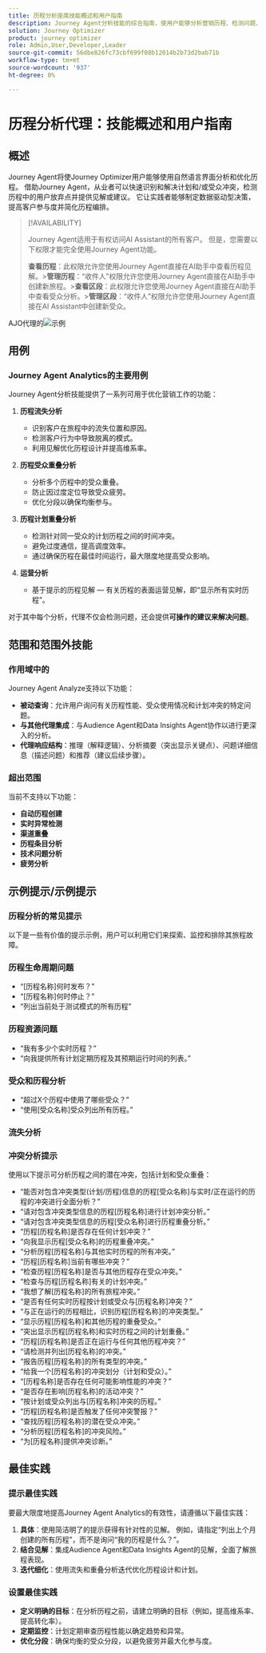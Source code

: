 ```yaml
---
title: 历程分析座席技能概述和用户指南
description: Journey Agent分析技能的综合指南，使用户能够分析营销历程、检测问题、揭示见解并优化客户参与。
solution: Journey Optimizer
product: journey optimizer
role: Admin,User,Developer,Leader
source-git-commit: 56dbe826fc73cbf699f08b12014b2b73d2bab71b
workflow-type: tm+mt
source-wordcount: '937'
ht-degree: 0%

---
```



# 历程分析代理：技能概述和用户指南

## 概述

Journey Agent将使Journey Optimizer用户能够使用自然语言界面分析和优化历程。 借助Journey Agent，从业者可以快速识别和解决计划和/或受众冲突，检测历程中的用户放弃点并提供见解或建议。 它让实践者能够制定数据驱动型决策，提高客户参与度并简化历程编排。

>[!AVAILABILITY]
>
>Journey Agent适用于有权访问AI Assistant的所有客户。 但是，您需要以下权限才能完全使用Journey Agent功能。
>
>**查看历程**：此权限允许您使用Journey Agent直接在AI助手中查看历程见解。
>&#x200B;>**管理历程**：“收件人”权限允许您使用Journey Agent直接在AI助手中创建新旅程。
>&#x200B;>**查看区段**：此权限允许您使用Journey Agent直接在AI助手中查看受众分析。
>&#x200B;>**管理区段**：“收件人”权限允许您使用Journey Agent直接在AI Assistant中创建新受众。

AJO代理的![示例](./images/ajo-agent/ajo-agent-sample.png)

## 用例

### Journey Agent Analytics的主要用例

Journey Agent分析技能提供了一系列可用于优化营销工作的功能：

1. **历程流失分析**

   - 识别客户在旅程中的流失位置和原因。
   - 检测客户行为中导致脱离的模式。
   - 利用见解优化历程设计并提高维系率。

1. **历程受众重叠分析**

   - 分析多个历程中的受众重叠。
   - 防止因过度定位导致受众疲劳。
   - 优化分段以确保均衡参与。

1. **历程计划重叠分析**

   - 检测针对同一受众的计划历程之间的时间冲突。
   - 避免过度通信，提高调度效率。
   - 通过确保历程在最佳时间运行，最大限度地提高受众影响。

1. **运营分析**

   - 基于提示的历程见解 — 有关历程的表面运营见解，即“显示所有实时历程”。

对于其中每个分析，代理不仅会检测问题，还会提供&#x200B;**可操作的建议来解决问题**。


## 范围和范围外技能

### 作用域中的&#x200B;**&#x200B;**

Journey Agent Analyze支持以下功能：

- **被动查询**：允许用户询问有关历程性能、受众使用情况和计划冲突的特定问题。
- **与其他代理集成**：与Audience Agent和Data Insights Agent协作以进行更深入的分析。
- **代理响应结构**：推理（解释逻辑）、分析摘要（突出显示关键点）、问题详细信息（描述问题）和推荐（建议后续步骤）。

### **超出范围**

当前不支持以下功能：

- **自动历程创建**
- **实时异常检测**
- **渠道重叠**
- **历程条目分析**
- **技术问题分析**
- **疲劳分析**

## 示例提示/示例提示

### 历程分析的常见提示

以下是一些有价值的提示示例，用户可以利用它们来探索、监控和排除其旅程故障。

### 历程生命周期问题

- “[历程名称]何时发布？”
- “[历程名称]何时停止？”
- “列出当前处于测试模式的所有历程”

### 历程资源问题

- “我有多少个实时历程？”
- “向我提供所有计划定期历程及其预期运行时间的列表。”

### 受众和历程分析

- “超过X个历程中使用了哪些受众？”
- “使用[受众名称]受众列出所有历程。”

### 流失分析



### 冲突分析提示

使用以下提示可分析历程之间的潜在冲突，包括计划和受众重叠：

- “能否对包含冲突类型(计划/历程)信息的历程[受众名称]与实时/正在运行的历程的冲突进行全面分析？”
- “请对包含冲突类型信息的历程[历程名称]进行计划冲突分析。”
- “请对包含冲突类型信息的历程[受众名称]进行历程重叠分析。”
- “历程[历程名称]是否存在任何计划冲突？”
- “向我显示历程[受众名称]的历程重叠冲突。”
- “分析历程[历程名称]与其他实时历程的所有冲突。”
- “历程[历程名称]当前有哪些冲突？”
- “检查历程[历程名称]是否与其他历程存在受众冲突。”
- “检查与历程[历程名称]有关的计划冲突。”
- “我想了解[历程名称]的所有旅程冲突。”
- “是否有任何实时历程按计划或受众与[历程名称]冲突？”
- “与正在运行的历程相比，识别历程[历程名称]的冲突类型。”
- “显示历程[历程名称]和其他历程的重叠受众。”
- “突出显示历程[历程名称]和实时历程之间的计划重叠。”
- “历程[历程名称]是否正在运行与任何其他历程冲突？”
- “请检测并列出[历程名称]的冲突。”
- “报告历程[历程名称]的所有类型的冲突。”
- “给我一个[历程名称]的冲突划分（计划和受众）。”
- “[历程名称]是否存在任何可能影响性能的冲突？”
- “是否存在影响[历程名称]的活动冲突？”
- “按计划或受众列出与[历程名称]冲突的历程。”
- “历程[历程名称]是否触发了任何冲突警报？”
- “查找历程[历程名称]的潜在受众冲突。”
- “分析历程[历程名称]的冲突风险。”
- “为[历程名称]提供冲突诊断。”


## 最佳实践

### 提示最佳实践

要最大限度地提高Journey Agent Analytics的有效性，请遵循以下最佳实践：

1. **具体**：使用简洁明了的提示获得有针对性的见解。 例如，请指定“列出上个月创建的所有历程”，而不是询问“我的历程是什么？”。
1. **结合见解**：集成Audience Agent和Data Insights Agent的见解，全面了解旅程表现。
1. **迭代细化**：使用流失和重叠分析迭代优化历程设计和计划。


### 设置最佳实践

- **定义明确的目标**：在分析历程之前，请建立明确的目标（例如，提高维系率、提高转化率）。
- **定期监控**：计划定期审查历程性能以确定趋势和异常。
- **优化分段**：确保均衡的受众分段，以避免疲劳并最大化参与度。